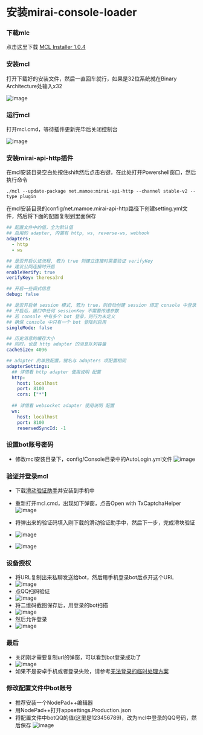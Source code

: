 # 安装mirai-console-loader

### 下载mlc
点击这里下载 [MCL Installer 1.0.4](https://github.com/iTXTech/mcl-installer/releases/tag/v1.0.4)

### 安装mcl
打开下载好的安装文件，然后一直回车就行，如果是32位系统就在Binary Architecture处输入x32

![image](https://user-images.githubusercontent.com/89188316/161088266-461de87d-0e75-414b-aca3-fa3b7eb97e85.png)

### 运行mcl
打开mcl.cmd，等待插件更新完毕后关闭控制台

![image](https://user-images.githubusercontent.com/89188316/161089016-81ea8a98-1f74-4f11-96d8-679c5a613868.png)

### 安装mirai-api-http插件
在mcl安装目录空白处按住shift然后点击右键，在此处打开Powershell窗口，然后执行命令

```shell
./mcl --update-package net.mamoe:mirai-api-http --channel stable-v2 --type plugin
```

在mcl安装目录的config/net.mamoe.mirai-api-http路径下创建setting.yml文件，然后将下面的配置复制到里面保存
  
``` yaml
## 配置文件中的值，全为默认值
## 启用的 adapter, 内置有 http, ws, reverse-ws, webhook
adapters:
  - http
  - ws

## 是否开启认证流程, 若为 true 则建立连接时需要验证 verifyKey
## 建议公网连接时开启
enableVerify: true
verifyKey: theresa3rd

## 开启一些调式信息
debug: false

## 是否开启单 session 模式, 若为 true，则自动创建 session 绑定 console 中登录的 bot
## 开启后，接口中任何 sessionKey 不需要传递参数
## 若 console 中有多个 bot 登录，则行为未定义
## 确保 console 中只有一个 bot 登陆时启用
singleMode: false

## 历史消息的缓存大小
## 同时，也是 http adapter 的消息队列容量
cacheSize: 4096

## adapter 的单独配置，键名与 adapters 项配置相同
adapterSettings:
  ## 详情看 http adapter 使用说明 配置
  http:
    host: localhost
    port: 8100
    cors: ["*"]
  
  ## 详情看 websocket adapter 使用说明 配置
  ws:
    host: localhost
    port: 8100
    reservedSyncId: -1
```

### 设置bot账号密码
- 修改mcl安装目录下，config/Console目录中的AutoLogin.yml文件
![image](https://user-images.githubusercontent.com/89188316/161096535-77340b3a-862b-426b-9c26-53c26f92832d.png)

### 验证并登录mcl
- 下载[滑动验证助手](https://github.com/mzdluo123/TxCaptchaHelper/releases)并安装到手机中

- 重新打开mcl.cmd，出现如下弹窗，点击Open with TxCaptchaHelper
![image](https://user-images.githubusercontent.com/89188316/161181330-1e1bf5a6-833d-465a-ab80-419c2cdaaa52.png)

- 将弹出来的验证码填入刚下载的滑动验证助手中，然后下一步，完成滑块验证
- ![image](https://user-images.githubusercontent.com/89188316/161178513-bf58f2a1-3c03-4f5b-aa0e-6c4c79119b96.png)
- ![image](https://user-images.githubusercontent.com/89188316/161178979-0655d719-36f1-46a7-93d2-ba9fbff51306.png)

### 设备授权
- 将URL复制出来私聊发送给bot，然后用手机登录bot后点开这个URL
- ![image](https://user-images.githubusercontent.com/89188316/161181132-b4c76afa-637a-4f27-9b2c-2a4c90226209.png)
- 点QQ扫码验证
- ![image](https://user-images.githubusercontent.com/89188316/161180368-66d0717b-f76e-4e88-bdaa-7f818e07fc33.png)
- 将二维码截图保存后，用登录的bot扫描
- ![image](https://user-images.githubusercontent.com/89188316/161180431-eff57a70-17e4-4c11-9195-805b57d8dd93.png)
- 然后允许登录
- ![image](https://user-images.githubusercontent.com/89188316/161180461-2a273c16-425b-46e6-8f97-52260ff30543.png)

### 最后
- 关闭刚才需要复制url的弹窗，可以看到bot登录成功了
- ![image](https://user-images.githubusercontent.com/89188316/161180912-388225c4-a67c-4722-95bc-0fc8902e6d50.png)
- 如果不是安卓手机或者登录失败，请参考[无法登录的临时处理方案](https://mirai.mamoe.net/topic/223/%E6%97%A0%E6%B3%95%E7%99%BB%E5%BD%95%E7%9A%84%E4%B8%B4%E6%97%B6%E5%A4%84%E7%90%86%E6%96%B9%E6%A1%88)

### 修改配置文件中bot账号
- 推荐安装一个NodePad++编辑器
- 用NodePad++打开appsettings.Production.json
- 将配置文件中botQQ的值(这里是123456789)，改为mcl中登录的QQ号码，然后保存
![image](https://user-images.githubusercontent.com/89188316/162378868-5357391d-4f35-49a8-b479-1bd524c7eeb5.png)




